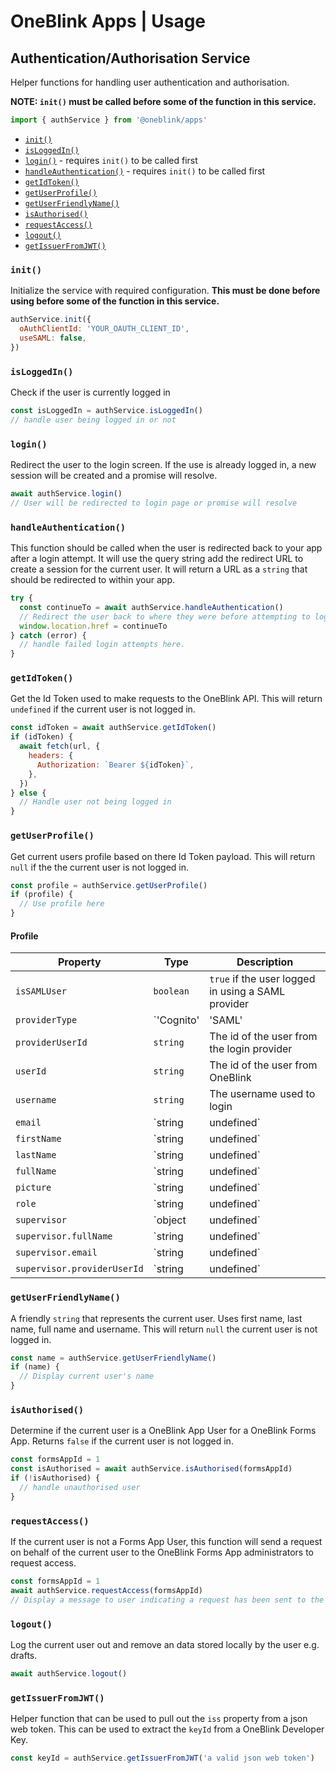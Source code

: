 # OneBlink Apps | Usage

## Authentication/Authorisation Service

Helper functions for handling user authentication and authorisation.

**NOTE: `init()` must be called before some of the function in this service.**

```js
import { authService } from '@oneblink/apps'
```

- [`init()`](#init)
- [`isLoggedIn()`](#isloggedin)
- [`login()`](#login) - requires `init()` to be called first
- [`handleAuthentication()`](#handleauthentication) - requires `init()` to be called first
- [`getIdToken()`](#getidtoken)
- [`getUserProfile()`](#getuserprofile)
- [`getUserFriendlyName()`](#getuserfriendlyname)
- [`isAuthorised()`](#isauthorised)
- [`requestAccess()`](#requestaccess)
- [`logout()`](#logout)
- [`getIssuerFromJWT()`](#getIssuerFromJWT)

### `init()`

Initialize the service with required configuration. **This must be done before using before some of the function in this service.**

```js
authService.init({
  oAuthClientId: 'YOUR_OAUTH_CLIENT_ID',
  useSAML: false,
})
```

### `isLoggedIn()`

Check if the user is currently logged in

```js
const isLoggedIn = authService.isLoggedIn()
// handle user being logged in or not
```

### `login()`

Redirect the user to the login screen. If the use is already logged in, a new session will be created and a promise will resolve.

```js
await authService.login()
// User will be redirected to login page or promise will resolve
```

### `handleAuthentication()`

This function should be called when the user is redirected back to your app after a login attempt. It will use the query string add the redirect URL to create a session for the current user. It will return a URL as a `string` that should be redirected to within your app.

```js
try {
  const continueTo = await authService.handleAuthentication()
  // Redirect the user back to where they were before attempting to login
  window.location.href = continueTo
} catch (error) {
  // handle failed login attempts here.
}
```

### `getIdToken()`

Get the Id Token used to make requests to the OneBlink API. This will return `undefined` if the current user is not logged in.

```js
const idToken = await authService.getIdToken()
if (idToken) {
  await fetch(url, {
    headers: {
      Authorization: `Bearer ${idToken}`,
    },
  })
} else {
  // Handle user not being logged in
}
```

### `getUserProfile()`

Get current users profile based on there Id Token payload. This will return `null` if the the current user is not logged in.

```js
const profile = authService.getUserProfile()
if (profile) {
  // Use profile here
}
```

#### Profile

| Property                    | Type                            | Description                                                 |
| --------------------------- | ------------------------------- | ----------------------------------------------------------- |
| `isSAMLUser`                | `boolean`                       | `true` if the user logged in using a SAML provider          |
| `providerType`              | `'Cognito' | 'SAML' | 'Google'` | Which provider was used to login                            |
| `providerUserId`            | `string`                        | The id of the user from the login provider                  |
| `userId`                    | `string`                        | The id of the user from OneBlink                            |
| `username`                  | `string`                        | The username used to login                                  |
| `email`                     | `string | undefined`            | The user's email address                                    |
| `firstName`                 | `string | undefined`            | The user's first name                                       |
| `lastName`                  | `string | undefined`            | The user's last name                                        |
| `fullName`                  | `string | undefined`            | The user's full name                                        |
| `picture`                   | `string | undefined`            | A URL to a picture of the user                              |
| `role`                      | `string | undefined`            | The user's role from a SAML configuration                   |
| `supervisor`                | `object | undefined`            | The user's supervisor information from a SAML configuration |
| `supervisor.fullName`       | `string | undefined`            | The user's supervisor's full name                           |
| `supervisor.email`          | `string | undefined`            | The user's supervisor's full email address                  |
| `supervisor.providerUserId` | `string | undefined`            | The user's supervisor's user id from the login provider     |

### `getUserFriendlyName()`

A friendly `string` that represents the current user. Uses first name, last name, full name and username. This will return `null` the current user is not logged in.

```js
const name = authService.getUserFriendlyName()
if (name) {
  // Display current user's name
}
```

### `isAuthorised()`

Determine if the current user is a OneBlink App User for a OneBlink Forms App. Returns `false` if the current user is not logged in.

```js
const formsAppId = 1
const isAuthorised = await authService.isAuthorised(formsAppId)
if (!isAuthorised) {
  // handle unauthorised user
}
```

### `requestAccess()`

If the current user is not a Forms App User, this function will send a request on behalf of the current user to the OneBlink Forms App administrators to request access.

```js
const formsAppId = 1
await authService.requestAccess(formsAppId)
// Display a message to user indicating a request has been sent to the application administrators
```

### `logout()`

Log the current user out and remove an data stored locally by the user e.g. drafts.

```js
await authService.logout()
```

### `getIssuerFromJWT()`

Helper function that can be used to pull out the `iss` property from a json web token. This can be used to extract the `keyId` from a OneBlink Developer Key.

```js
const keyId = authService.getIssuerFromJWT('a valid json web token')
```
